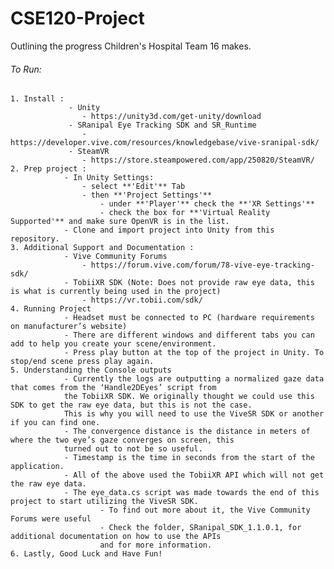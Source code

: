 # CSE120-Project

Outlining the progress Children's Hospital Team 16 makes.


###### To Run:

    1. Install :
                 - Unity
                    - https://unity3d.com/get-unity/download
                 - SRanipal Eye Tracking SDK and SR_Runtime
                    - https://developer.vive.com/resources/knowledgebase/vive-sranipal-sdk/
                 - SteamVR
                    - https://store.steampowered.com/app/250820/SteamVR/
    2. Prep project :
                - In Unity Settings:
                    - select **'Edit'** Tab
                    - then **'Project Settings'**
                        - under **'Player'** check the **'XR Settings'**
                        - check the box for **'Virtual Reality Supported'** and make sure OpenVR is in the list.
                - Clone and import project into Unity from this repository.
    3. Additional Support and Documentation :
                - Vive Community Forums
                    - https://forum.vive.com/forum/78-vive-eye-tracking-sdk/
                - TobiiXR SDK (Note: Does not provide raw eye data, this is what is currently being used in the project)
                    - https://vr.tobii.com/sdk/
    4. Running Project
                - Headset must be connected to PC (hardware requirements on manufacturer’s website)
                - There are different windows and different tabs you can add to help you create your scene/environment. 
                - Press play button at the top of the project in Unity. To stop/end scene press play again.
    5. Understanding the Console outputs
                - Currently the logs are outputting a normalized gaze data that comes from the ‘Handle2DEyes’ script from
                the TobiiXR SDK. We originally thought we could use this SDK to get the raw eye data, but this is not the case.
                This is why you will need to use the ViveSR SDK or another if you can find one.
                - The convergence distance is the distance in meters of where the two eye’s gaze converges on screen, this
                turned out to not be so useful.
                - Timestamp is the time in seconds from the start of the application.
                - All of the above used the TobiiXR API which will not get the raw eye data.
                - The eye_data.cs script was made towards the end of this project to start utilizing the ViveSR SDK.
                        - To find out more about it, the Vive Community Forums were useful
                        - Check the folder, SRanipal_SDK_1.1.0.1, for additional documentation on how to use the APIs
                        and for more information.
    6. Lastly, Good Luck and Have Fun!
